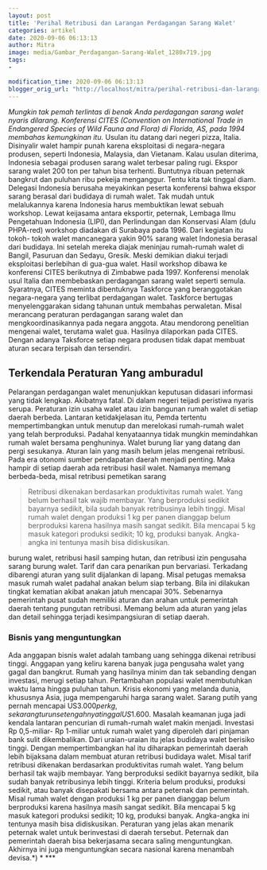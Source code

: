 ```yaml
---
layout: post
title: 'Perihal Retribusi dan Larangan Perdagangan Sarang Walet'
categories: artikel
date: 2020-09-06 06:13:13
author: Mitra
image: media/Gambar_Perdagangan-Sarang-Walet_1280x719.jpg
tags:
- 

modification_time: 2020-09-06 06:13:13
blogger_orig_url: "http://localhost/mitra/perihal-retribusi-dan-larangan.html"
---
```


_Mungkin tak pemah terlintas di benak Anda perdagangan sarang walet nyaris
dilarang. Konferensi CITES (Convention on International Trade in Endangered
Species of Wild Fauna and Flora) di Florida, AS, pada 1994 membahas
kemungkinan itu._ Usulan itu datang dari negeri pizza, Italia. Disinyalir
walet hampir punah karena eksploitasi di negara-negara produsen, seperti
Indonesia, Malaysia, dan Vietanam. Kalau usulan diterima, Indonesia sebagai
produsen sarang walet terbesar paling rugi. Ekspor sarang walet 200 ton per
tahun bisa terhenti. Buntutnya ribuan peternak bangkrut dan puluhan ribu
pekeija menganggur. Tentu kita tak tinggal diam. Delegasi Indonesia berusaha
meyakinkan peserta konferensi bahwa ekspor sarang berasal dari budidaya di
rumah walet. Tak mudah untuk melalukannya karena Indonesia harus membuktikan
lewat sebuah workshop. Lewat keijasama antara eksportir, peternak, Lembaga
Ilmu Pengetahuan Indonesia (LIPI), dan Perlindungan dan Konservasi Alam (dulu
PHPA-red) workshop diadakan di Surabaya pada 1996. Dari kegiatan itu tokoh-
tokoh walet mancanegara yakin 90% sarang walet Indonesia berasal dari
budidaya. Ini setelah mereka diajak meninjau rumah-rumah walet di Bangil,
Pasuruan dan Sedayu, Gresik. Meski demikian diakui terjadi eksploitasi
berlebihan di gua-gua walet. Hasil workshop dibawa ke konferensi CITES
berikutnya di Zimbabwe pada 1997. Konferensi menolak usul Italia dan
membebaskan perdagangan sarang walet seperti semula. Syaratnya, CITES meminta
dibentuknya Taskforce yang beranggotakan negara-negara yang terlibat
perdagangan walet. Taskforce bertugas menyelenggarakan sidang tahunan untuk
membahas perwaletan. Misal merancang peraturan perdagangan sarang walet dan
mengkoordinasikannya pada negara anggota. Atau mendorong penelitian mengenai
walet, terutama walet gua. Hasilnya dilaporkan pada CITES. Dengan adanya
Taksforce setiap negara produsen tidak dapat membuat aturan secara terpisah
dan tersendiri.

## Terkendala Peraturan Yang amburadul

Pelarangan perdagangan walet menunjukkan keputusan didasari informasi yang
tidak lengkap. Akibatnya fatal. Di dalam negeri teijadi peristiwa nyaris
serupa. Peraturan izin usaha walet atau izin bangunan rumah walet di setiap
daerah berbeda. Lantaran ketidakjelasan itu, Pemda tertentu mempertimbangkan
untuk menutup dan merelokasi rumah-rumah walet yang telah berproduksi. Padahal
kenyataannya tidak mungkin memindahkan rumah walet bersama penghuninya. Walet
burung liar yang datang dan pergi sesukanya. Aturan lain yang masih belum
jelas mengenai retribusi. Pada era otonomi sumber pendapatan daerah menjadi
penting. Maka hampir di setiap daerah ada retribusi hasil walet. Namanya
memang berbeda-beda, misal retribusi pemetikan sarang

> Retribusi dikenakan berdasarkan produktivitas rumah walet. Yang belum
> berhasil tak wajib membayar. Yang berproduksi sedikit bayarnya sedikit, bila
> sudah banyak retribusinya lebih tinggi. Misal rumah walet dengan produksi 1
> kg per panen dianggap belum berproduksi karena hasilnya masih sangat
> sedikit. Bila mencapai 5 kg masuk kategori produksi sedikit; 10 kg, produksi
> banyak. Angka-angka ini tentunya masih bisa didiskusikan.

burung walet, retribusi hasil samping hutan, dan retribusi izin pengusaha
sarang burung walet. Tarif dan cara penarikan pun bervariasi. Terkadang
dibarengi aturan yang sulit dijalankan di lapang. Misal petugas memaksa masuk
rumah walet padahal anakan belum siap terbang. Bila ini dilakukan tingkat
kematian akibat anakan jatuh mencapai 30%. Sebenarnya pemerintah pusat sudah
memiliki aturan dan arahan untuk pemerintah daerah tentang pungutan retribusi.
Memang belum ada aturan yang jelas dan detail sehingga terjadi kesimpangsiuran
di setiap daerah.

### Bisnis yang menguntungkan

Ada anggapan bisnis walet adalah tambang uang sehingga dikenai retribusi
tinggi. Anggapan yang keliru karena banyak juga pengusaha walet yang gagal dan
bangkrut. Rumah yang hasilnya minim dan tak sebanding dengan investasi, merugi
setiap tahun. Pertambahan populasi walet membutuhkan waktu lama hingga puluhan
tahun. Krisis ekonomi yang melanda dunia, khususnya Asia, juga mempengaruhi
harga sarang walet. Sarang putih yang pernah mencapai US$3.000 per kg,
sekarang turun setengahnya tinggal US$1.600. Masalah keamanan juga jadi
kendala lantaran pencurian di rumah-rumah walet makin menjadi. Investasi Rp
0,5-miliar- Rp 1-miliar untuk rumah walet yang diperoleh dari pinjaman bank
sulit dikembalikan. Dari uraian-uraian itu jelas budidaya walet berisiko
tinggi. Dengan mempertimbangkan hal itu diharapkan pemerintah daerah lebih
bijaksana dalam membuat aturan retribusi budidaya walet. Misal tarif retribusi
dikenakan berdasarkan produktivitas rumah walet. Yang belum berhasil tak wajib
membayar. Yang berproduksi sedikit bayarnya sedikit, bila sudah banyak
retribusinya lebih tinggi. Kriteria belum produksi, produksi sedikit, atau
banyak disepakati bersama antara peternak dan pemerintah. Misal rumah walet
dengan produksi 1 kg per panen dianggap belum berproduksi karena hasilnya
masih sangat sedikit. Bila mencapai 5 kg masuk kategori produksi sedikit; 10
kg, produksi banyak. Angka-angka ini tentunya masih bisa didiskusikan.
Peraturan yang jelas akan menarik peternak walet untuk berinvestasi di daerah
tersebut. Peternak dan pemerintah daerah bisa bekerjasama secara saling
menguntungkan. Akhirnya ini juga menguntungkan secara nasional karena menambah
devisa.*) * ***


